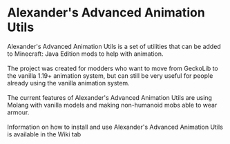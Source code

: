 # Alexander's Advanced Animation Utils

Alexander's Advanced Animation Utils is a set of utilities that can be added to Minecraft: Java Edition mods to help with animation.
<br>
<br>The project was created for modders who want to move from GeckoLib to the vanilla 1.19+ animation system, but can still be very useful for people already using the vanilla animation system.
<br>
<br>The current features of Alexander's Advanced Animation Utils are using Molang with vanilla models and making non-humanoid mobs able to wear armour.
<br>
<br>Information on how to install and use Alexander's Advanced Animation Utils is available in the Wiki tab
